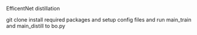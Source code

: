 EfficentNet distillation

git clone
install required packages and
setup config files and run main_train and main_distill to bo.py
